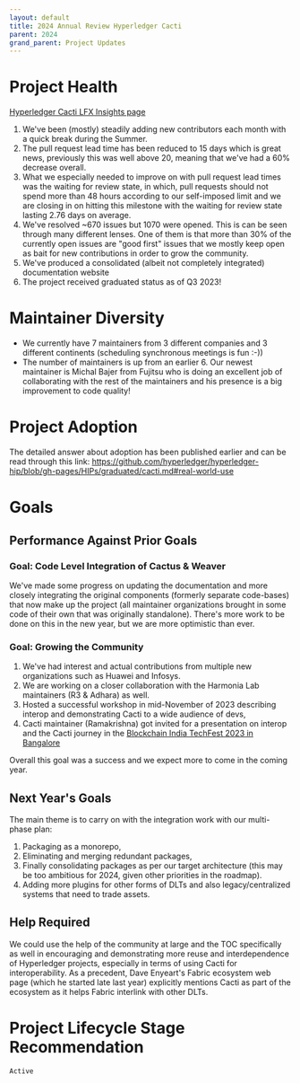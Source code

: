 ```yaml
---
layout: default
title: 2024 Annual Review Hyperledger Cacti
parent: 2024
grand_parent: Project Updates
---
```


# Project Health

[Hyperledger Cacti LFX Insights page](https://insights-v2.lfx.linuxfoundation.org/cactus/trends)

1. We've been (mostly) steadily adding new contributors each month with a quick break during the Summer.
2. The pull request lead time has been reduced to 15 days which is great news, previously this was well above 20, meaning that we've had a 60% decrease overall. 
3. What we especially needed to improve on with pull request lead times was the waiting for review state, in which, pull requests should not spend more than 48 hours according to our self-imposed limit and we are closing in on hitting this milestone with the waiting for review state lasting 2.76 days on average.
4. We've resolved ~670 issues but 1070 were opened. This is can be seen through many different lenses. One of them is that more than 30% of the currently open issues are "good first" issues that we mostly keep open as bait for new contributions in order to grow the community.
5. We've produced a consolidated (albeit not completely integrated) documentation website
6. The project received graduated status as of Q3 2023!

# Maintainer Diversity

- We currently have 7 maintainers from 3 different companies and 3 different continents (scheduling synchronous meetings is fun :-))
- The number of maintainers is up from an earlier 6. Our newest maintainer is Michal Bajer from Fujitsu who is doing an excellent job of collaborating with the rest of the maintainers and his presence is a big improvement to code quality!

# Project Adoption

The detailed answer about adoption has been published earlier and can be read through this link:
https://github.com/hyperledger/hyperledger-hip/blob/gh-pages/HIPs/graduated/cacti.md#real-world-use

# Goals

## Performance Against Prior Goals

### Goal: Code Level Integration of Cactus & Weaver

We've made some progress on updating the documentation and more closely integrating the original components (formerly separate code-bases) that now make up the project (all maintainer organizations brought in some code of their own that was originally standalone).
There's more work to be done on this in the new year, but we are more optimistic than ever.

### Goal: Growing the Community

1. We've had interest and actual contributions from multiple new organizations such as Huawei and Infosys.
2. We are working on a closer collaboration with the Harmonia Lab maintainers (R3 & Adhara) as well. 
3. Hosted a successful workshop in mid-November of 2023 describing interop and demonstrating Cacti to a wide audience of devs,
4. Cacti maintainer (Ramakrishna) got invited for a presentation on interop and the Cacti journey in the [Blockchain India TechFest 2023 in Bangalore](https://www.inblockchainweek.com/ibw2023/index.php)

Overall this goal was a success and we expect more to come in the coming year.

## Next Year's Goals

The main theme is to carry on with the integration work with our multi-phase plan:
1. Packaging as a monorepo, 
2. Eliminating and merging redundant packages,
3. Finally consolidating packages as per our target architecture (this may be too ambitious for 2024, given other priorities in the roadmap). 
4. Adding more plugins for other forms of DLTs and also legacy/centralized systems that need to trade assets.

## Help Required

We could use the help of the community at large and the TOC specifically as well in
encouraging and demonstrating more reuse and interdependence of Hyperledger projects, especially in terms of using Cacti for interoperability. 
As a precedent, Dave Enyeart's Fabric ecosystem web page (which he started late last year) explicitly mentions Cacti as part of the ecosystem as it helps Fabric interlink with other DLTs.

# Project Lifecycle Stage Recommendation

`Active`